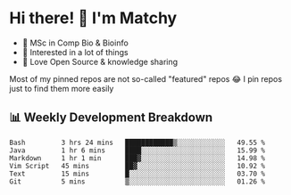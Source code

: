 # Hi there! 👋 I'm Matchy

- 🧬 MSc in Comp Bio & Bioinfo
- 🎈 Interested in a lot of things
- 💜 Love Open Source & knowledge sharing

Most of my pinned repos are not so-called "featured" repos 😂 I pin repos just to find them more easily

## 📊 Weekly Development Breakdown

<!--START_SECTION:waka-->

```text
Bash         3 hrs 24 mins   ████████████▒░░░░░░░░░░░░   49.55 %
Java         1 hr 6 mins     ████░░░░░░░░░░░░░░░░░░░░░   15.99 %
Markdown     1 hr 1 min      ███▓░░░░░░░░░░░░░░░░░░░░░   14.98 %
Vim Script   45 mins         ██▓░░░░░░░░░░░░░░░░░░░░░░   10.92 %
Text         15 mins         █░░░░░░░░░░░░░░░░░░░░░░░░   03.70 %
Git          5 mins          ▒░░░░░░░░░░░░░░░░░░░░░░░░   01.26 %
```

<!--END_SECTION:waka-->
